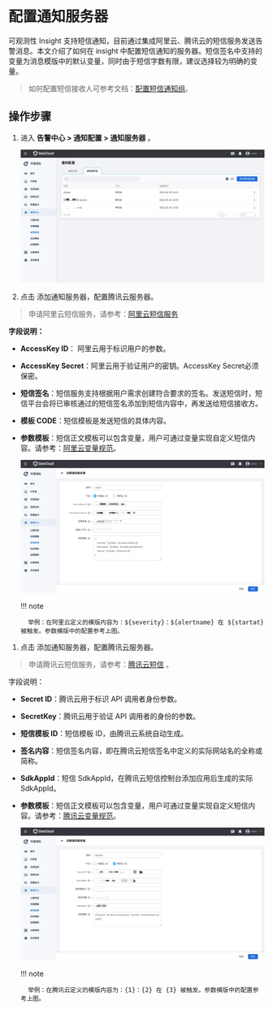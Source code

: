 # 配置通知服务器

可观测性 Insight 支持短信通知，目前通过集成阿里云、腾讯云的短信服务发送告警消息。本文介绍了如何在 insight 中配置短信通知的服务器。短信签名中支持的变量为消息模版中的默认变量，同时由于短信字数有限，建议选择较为明确的变量。

> 如何配置短信接收人可参考文档：[配置短信通知组](../../user-guide/alert-center/message.md)。

## 操作步骤

1. 进入 **告警中心 > 通知配置 > 通知服务器** 。

    ![通知服务器](../../images/sms01.png)

2. 点击 添加通知服务器，配置腾讯云服务器。

> 申请阿里云短信服务，请参考：[阿里云短信服务](https://help.aliyun.com/document_detail/108062.html?spm=a2c4g.57535.0.0.2cec637ffna8ye)

**字段说明：**

- **AccessKey ID**： 阿里云用于标识用户的参数。
- **AccessKey Secret**：阿里云用于验证用户的密钥。AccessKey Secret必须保密。
- **短信签名**：短信服务支持根据用户需求创建符合要求的签名。发送短信时，短信平台会将已审核通过的短信签名添加到短信内容中，再发送给短信接收方。
- **模板 CODE**：短信模板是发送短信的具体内容。
- **参数模板**：短信正文模板可以包含变量，用户可通过变量实现自定义短信内容。请参考：[阿里云变量规范](https://help.aliyun.com/document_detail/463270.html)。

    ![通知服务器](../../images/sms02.png)

    !!! note

        举例：在阿里云定义的模版内容为：${severity}：${alertname} 在 ${startat} 被触发。参数模版中的配置参考上图。

1. 点击 添加通知服务器，配置腾讯云服务器。

> 申请腾讯云短信服务，请参考：[腾讯云短信](https://cloud.tencent.com/document/product/382/37794) 。
> 

字段说明：

- **Secret ID**：腾讯云用于标识 API 调用者身份参数。
- **SecretKey**：腾讯云用于验证 API 调用者的身份的参数。
- **短信模板 ID**：短信模板 ID，由腾讯云系统自动生成。
- **签名内容**：短信签名内容，即在腾讯云短信签名中定义的实际网站名的全称或简称。
- **SdkAppId**：短信 SdkAppId，在腾讯云短信控制台添加应用后生成的实际 SdkAppId。
- **参数模板**：短信正文模板可以包含变量，用户可通过变量实现自定义短信内容。请参考：[腾讯云变量规范](https://cloud.tencent.com/document/product/382/39023#.E5.8F.98.E9.87.8F.E8.A7.84.E8.8C.83.3Ca-id.3D.22variable.22.3E.3C.2Fa.3E)。

    ![通知服务器](../../images/sms03.png)

    !!! note

        举例：在腾讯云定义的模版内容为：{1}：{2} 在 {3} 被触发。参数模版中的配置参考上图。


